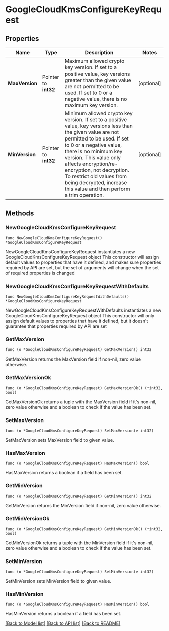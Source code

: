 # GoogleCloudKmsConfigureKeyRequest


## Properties

Name | Type | Description | Notes
------------ | ------------- | ------------- | -------------
**MaxVersion** | Pointer to **int32** | Maximum allowed crypto key version. If set to a positive value, key versions greater than the given value are not permitted to be used. If set to 0 or a negative value, there is no maximum key version. | [optional] 
**MinVersion** | Pointer to **int32** | Minimum allowed crypto key version. If set to a positive value, key versions less than the given value are not permitted to be used. If set to 0 or a negative value, there is no minimum key version. This value only affects encryption/re-encryption, not decryption. To restrict old values from being decrypted, increase this value and then perform a trim operation. | [optional] 



## Methods


### NewGoogleCloudKmsConfigureKeyRequest

`func NewGoogleCloudKmsConfigureKeyRequest() *GoogleCloudKmsConfigureKeyRequest`

NewGoogleCloudKmsConfigureKeyRequest instantiates a new GoogleCloudKmsConfigureKeyRequest object
This constructor will assign default values to properties that have it defined,
and makes sure properties required by API are set, but the set of arguments
will change when the set of required properties is changed

### NewGoogleCloudKmsConfigureKeyRequestWithDefaults

`func NewGoogleCloudKmsConfigureKeyRequestWithDefaults() *GoogleCloudKmsConfigureKeyRequest`

NewGoogleCloudKmsConfigureKeyRequestWithDefaults instantiates a new GoogleCloudKmsConfigureKeyRequest object
This constructor will only assign default values to properties that have it defined,
but it doesn't guarantee that properties required by API are set


### GetMaxVersion

`func (o *GoogleCloudKmsConfigureKeyRequest) GetMaxVersion() int32`

GetMaxVersion returns the MaxVersion field if non-nil, zero value otherwise.

### GetMaxVersionOk

`func (o *GoogleCloudKmsConfigureKeyRequest) GetMaxVersionOk() (*int32, bool)`

GetMaxVersionOk returns a tuple with the MaxVersion field if it's non-nil, zero value otherwise
and a boolean to check if the value has been set.

### SetMaxVersion

`func (o *GoogleCloudKmsConfigureKeyRequest) SetMaxVersion(v int32)`

SetMaxVersion sets MaxVersion field to given value.


### HasMaxVersion

`func (o *GoogleCloudKmsConfigureKeyRequest) HasMaxVersion() bool`

HasMaxVersion returns a boolean if a field has been set.




### GetMinVersion

`func (o *GoogleCloudKmsConfigureKeyRequest) GetMinVersion() int32`

GetMinVersion returns the MinVersion field if non-nil, zero value otherwise.

### GetMinVersionOk

`func (o *GoogleCloudKmsConfigureKeyRequest) GetMinVersionOk() (*int32, bool)`

GetMinVersionOk returns a tuple with the MinVersion field if it's non-nil, zero value otherwise
and a boolean to check if the value has been set.

### SetMinVersion

`func (o *GoogleCloudKmsConfigureKeyRequest) SetMinVersion(v int32)`

SetMinVersion sets MinVersion field to given value.


### HasMinVersion

`func (o *GoogleCloudKmsConfigureKeyRequest) HasMinVersion() bool`

HasMinVersion returns a boolean if a field has been set.









[[Back to Model list]](../README.md#documentation-for-models) [[Back to API list]](../README.md#documentation-for-api-endpoints) [[Back to README]](../README.md)


